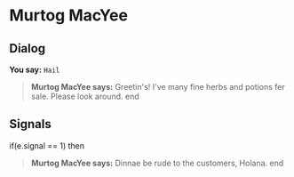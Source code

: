 # Murtog MacYee
## Dialog

**You say:** `Hail`



>**Murtog MacYee says:** Greetin's! I've many fine herbs and potions fer sale. Please look around.
end

## Signals

if(e.signal == 1) then


>**Murtog MacYee says:** Dinnae be rude to the customers, Holana.
end





